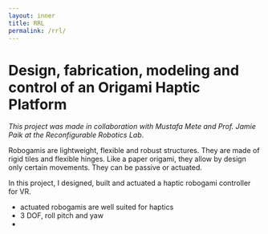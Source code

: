 ```yaml
---
layout: inner
title: RRL
permalink: /rrl/
---
```


# Design, fabrication, modeling and control of an Origami Haptic Platform

*This project was made in collaboration with Mustafa Mete and Prof. Jamie Paik at the Reconfigurable Robotics Lab*.

Robogamis are lightweight, flexible and robust structures. They are made of rigid tiles and flexible hinges. Like a paper origami, they allow by design only certain movements. They can be passive or actuated. 

In this project, I designed, built and actuated a haptic robogami controller for VR. 
- actuated robogamis are well suited for haptics
- 3 DOF, roll pitch and yaw
- 